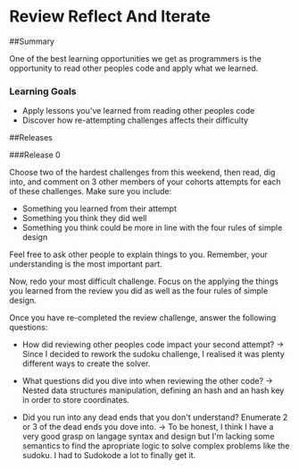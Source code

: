 # Review Reflect And Iterate

##Summary

One of the best learning opportunities we get as programmers is the opportunity to read other peoples code and apply what we learned.

### Learning Goals
* Apply lessons you've learned from reading other peoples code
* Discover how re-attempting challenges affects their difficulty

##Releases

###Release 0

Choose two of the hardest challenges from this weekend, then read, dig into, and comment on 3 other members of your cohorts attempts for each of these challenges. Make sure you include:

  * Something you learned from their attempt
  * Something you think they did well
  * Something you think could be more in line with the four rules of simple design

Feel free to ask other people to explain things to you. Remember, your understanding is the most important part.

Now, redo your most difficult challenge. Focus on the applying the things you learned from the review you did as well as the four rules of simple design.

Once you have re-completed the review challenge, answer the following questions:

- How did reviewing other peoples code impact your second attempt?
-> Since I decided to rework the sudoku challenge, I realised it was plenty different ways to create the solver.

- What questions did you dive into when reviewing the other code?
-> Nested data structures manipulation, defining an hash and an hash key in order to store coordinates.

- Did you run into any dead ends that you don't understand? Enumerate 2 or 3 of the dead ends you dove into.
-> To be honest, I think I have a very good grasp on langage syntax and design but I'm lacking some semantics to find the apropriate logic to solve complex problems like the sudoku. I had to Sudokode a lot to finally get it.